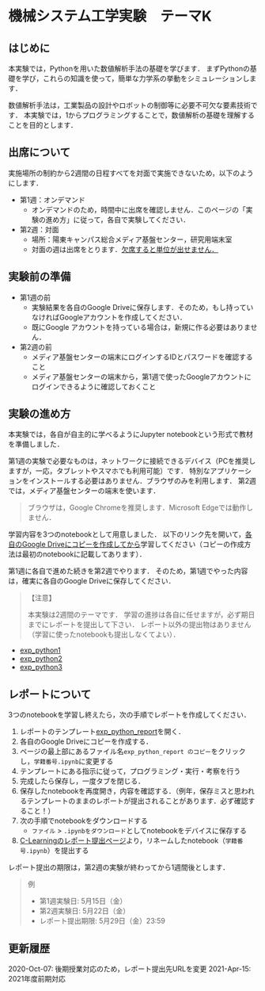 # 機械システム工学実験　テーマK


## はじめに

本実験では，Pythonを用いた数値解析手法の基礎を学びます．
まずPythonの基礎を学び，これらの知識を使って，簡単な力学系の挙動をシミュレーションします．

数値解析手法は，工業製品の設計やロボットの制御等に必要不可欠な要素技術です．
本実験では，1からプログラミングすることで，数値解析の基礎を理解することを目的とします．

## 出席について

実施場所の制約から2週間の日程すべてを対面で実施できないため，以下のようにします．

- 第1週：オンデマンド
    - オンデマンドのため，時間中に出席を確認しません．このページの「実験の進め方」に従って，各自で実験してください．
- 第2週：対面
    - 場所：陽東キャンパス総合メディア基盤センター，研究用端末室
    - 対面の週は出席をとります．<u>欠席すると単位が出せません．</u>

## 実験前の準備

- 第1週の前
    - 実験結果を各自のGoogle Driveに保存します．そのため，もし持っていなければGoogleアカウントを作成してください．
    - 既にGoogle アカウントを持っている場合は，新規に作る必要はありません．
- 第2週の前
    - メディア基盤センターの端末にログインするIDとパスワードを確認すること
    - メディア基盤センターの端末から，第1週で使ったGoogleアカウントにログインできるように確認しておくこと


## 実験の進め方

本実験では，各自が自主的に学べるようにJupyter notebookという形式で教材を準備しました．

第1週の実験で必要なものは，ネットワークに接続できるデバイス（PCを推奨しますが，一応，タブレットやスマホでも利用可能）です．
特別なアプリケーションをインストールする必要はありません．ブラウザのみを利用します．
第2週では，メディア基盤センターの端末を使います．

> ブラウザは，Google Chromeを推奨します．Microsoft Edgeでは動作しません．

学習内容を3つのnotebookとして用意しました．
以下のリンク先を開いて，<u>各自のGoogle Driveにコピーを作成してから</u>学習してください（コピーの作成方法は最初のnotebookに記載してあります）．

第1週に各自で進めた続きを第2週でやります．
そのため，第1週でやった内容は，確実に各自のGoogle Driveに保存してください．

> 【注意】
>
> 本実験は2週間のテーマです．
> 学習の進捗は各自に任せますが，必ず期日までにレポートを提出して下さい．
> レポート以外の提出物はありません（学習に使ったnotebookも提出しなくてよい）．

- [exp_python1](https://colab.research.google.com/github/yyamnk/numerical-methods-py3/blob/master/exp_python1.ipynb)
- [exp_python2](https://colab.research.google.com/github/yyamnk/numerical-methods-py3/blob/master/exp_python2.ipynb)
- [exp_python3](https://colab.research.google.com/github/yyamnk/numerical-methods-py3/blob/master/exp_python3.ipynb)


## レポートについて

3つのnotebookを学習し終えたら，次の手順でレポートを作成してください．

1. レポートのテンプレート[exp_python_report](https://colab.research.google.com/github/yyamnk/numerical-methods-py3/blob/master/exp_python_report.ipynb)を開く．
2. 各自のGoogle Driveにコピーを作成する．
3. ページの最上部にあるファイル名`exp_python_report のコピー`をクリックし，`学籍番号.ipynb`に変更する
4. テンプレートにある指示に従って，プログラミング・実行・考察を行う
5. 完成したら保存し，一度タブを閉じる．
6. 保存したnotebookを再度開き，内容を確認する．（例年，保存ミスと思われるテンプレートのままのレポートが提出されることがあります．必ず確認すること！）
7. 次の手順でnotebookをダウンロードする
    - `ファイル` > `.ipynbをダウンロード`としてnotebookをデバイスに保存する
    <!--
    - PCの場合
        - `ファイル` > `.ipynbをダウンロード`としてnotebookをデバイスに保存する
    - スマホの場合
        - `ファイル` > `ドライブで探す`として，Google Drive上のnotebook一覧を開く
        - `学籍番号.ipynb`の右側にあるメニュー （縦3点リーダー, ︙）> ダウンロード としてnotebookをデバイスに保存する
    -->
8. [C-Learningのレポート提出ページ](https://udai.c-learning.jp/s/report/put/rb82895217)より，リネームしたnotebook（`学籍番号.ipynb`）を提出する

レポート提出の期限は，第2週の実験が終わってから1週間後とします．

> 例
> - 第1週実験日: 5月15日（金）
> - 第2週実験日: 5月22日（金）
> - レポート提出期限: 5月29日（金）23:59


## 更新履歴

2020-Oct-07: 後期授業対応のため，レポート提出先URLを変更
2021-Apr-15: 2021年度前期対応
